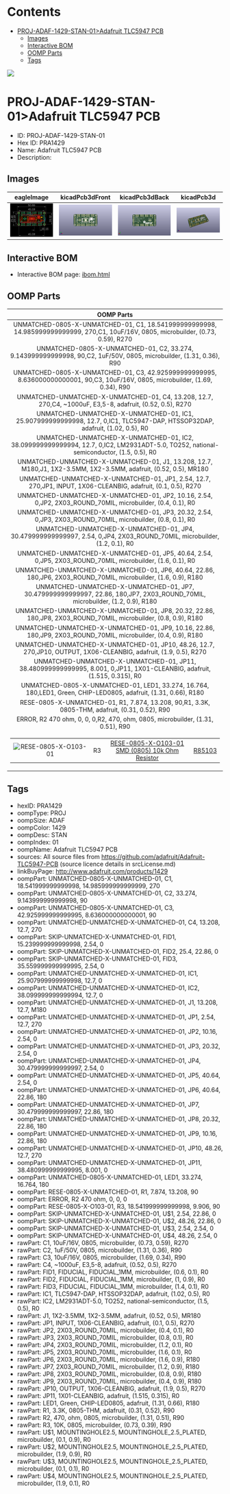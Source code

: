 



Contents
========

* [PROJ-ADAF-1429-STAN-01>Adafruit TLC5947 PCB](#proj-adaf-1429-stan-01adafruit-tlc5947-pcb)
	* [Images](#images)
	* [Interactive BOM](#interactive-bom)
	* [OOMP Parts](#oomp-parts)
	* [Tags](#tags)
  
![][im]
# PROJ-ADAF-1429-STAN-01>Adafruit TLC5947 PCB

- ID: PROJ-ADAF-1429-STAN-01
- Hex ID: PRA1429
- Name: Adafruit TLC5947 PCB
- Description: 

## Images
  
  

|eagleImage|kicadPcb3dFront|kicadPcb3dBack|kicadPcb3d|
| :---: | :---: | :---: | :---: |
|[![eagleImage](eagleImage_140.png)](eagleImage_600.png)|[![kicadPcb3dFront](kicadPcb3dFront_140.png)](kicadPcb3dFront_600.png)|[![kicadPcb3dBack](kicadPcb3dBack_140.png)](kicadPcb3dBack_600.png)|[![kicadPcb3d](kicadPcb3d_140.png)](kicadPcb3d_600.png)|

## Interactive BOM

- Interactive BOM page: [ibom.html](kicad/bom/ibom.html)

## OOMP Parts
  

|OOMP Parts|
| :---: |
|UNMATCHED-0805-X-UNMATCHED-01, C1, 18.541999999999998, 14.985999999999999, 270,C1, 10uF/16V, 0805, microbuilder, (0.73, 0.59), R270|
|UNMATCHED-0805-X-UNMATCHED-01, C2, 33.274, 9.143999999999998, 90,C2, 1uF/50V, 0805, microbuilder, (1.31, 0.36), R90|
|UNMATCHED-0805-X-UNMATCHED-01, C3, 42.925999999999995, 8.636000000000001, 90,C3, 10uF/16V, 0805, microbuilder, (1.69, 0.34), R90|
|UNMATCHED-UNMATCHED-X-UNMATCHED-01, C4, 13.208, 12.7, 270,C4, ~1000uF, E3,5-8, adafruit, (0.52, 0.5), R270|
|UNMATCHED-UNMATCHED-X-UNMATCHED-01, IC1, 25.907999999999998, 12.7, 0,IC1, TLC5947-DAP, HTSSOP32DAP, adafruit, (1.02, 0.5), R0|
|UNMATCHED-UNMATCHED-X-UNMATCHED-01, IC2, 38.099999999999994, 12.7, 0,IC2, LM2931ADT-5.0, TO252, national-semiconductor, (1.5, 0.5), R0|
|UNMATCHED-UNMATCHED-X-UNMATCHED-01, J1, 13.208, 12.7, M180,J1, 1X2-3.5MM, 1X2-3.5MM, adafruit, (0.52, 0.5), MR180|
|UNMATCHED-UNMATCHED-X-UNMATCHED-01, JP1, 2.54, 12.7, 270,JP1, INPUT, 1X06-CLEANBIG, adafruit, (0.1, 0.5), R270|
|UNMATCHED-UNMATCHED-X-UNMATCHED-01, JP2, 10.16, 2.54, 0,JP2, 2X03_ROUND_70MIL, microbuilder, (0.4, 0.1), R0|
|UNMATCHED-UNMATCHED-X-UNMATCHED-01, JP3, 20.32, 2.54, 0,JP3, 2X03_ROUND_70MIL, microbuilder, (0.8, 0.1), R0|
|UNMATCHED-UNMATCHED-X-UNMATCHED-01, JP4, 30.479999999999997, 2.54, 0,JP4, 2X03_ROUND_70MIL, microbuilder, (1.2, 0.1), R0|
|UNMATCHED-UNMATCHED-X-UNMATCHED-01, JP5, 40.64, 2.54, 0,JP5, 2X03_ROUND_70MIL, microbuilder, (1.6, 0.1), R0|
|UNMATCHED-UNMATCHED-X-UNMATCHED-01, JP6, 40.64, 22.86, 180,JP6, 2X03_ROUND_70MIL, microbuilder, (1.6, 0.9), R180|
|UNMATCHED-UNMATCHED-X-UNMATCHED-01, JP7, 30.479999999999997, 22.86, 180,JP7, 2X03_ROUND_70MIL, microbuilder, (1.2, 0.9), R180|
|UNMATCHED-UNMATCHED-X-UNMATCHED-01, JP8, 20.32, 22.86, 180,JP8, 2X03_ROUND_70MIL, microbuilder, (0.8, 0.9), R180|
|UNMATCHED-UNMATCHED-X-UNMATCHED-01, JP9, 10.16, 22.86, 180,JP9, 2X03_ROUND_70MIL, microbuilder, (0.4, 0.9), R180|
|UNMATCHED-UNMATCHED-X-UNMATCHED-01, JP10, 48.26, 12.7, 270,JP10, OUTPUT, 1X06-CLEANBIG, adafruit, (1.9, 0.5), R270|
|UNMATCHED-UNMATCHED-X-UNMATCHED-01, JP11, 38.480999999999995, 8.001, 0,JP11, 1X01-CLEANBIG, adafruit, (1.515, 0.315), R0|
|UNMATCHED-0805-X-UNMATCHED-01, LED1, 33.274, 16.764, 180,LED1, Green, CHIP-LED0805, adafruit, (1.31, 0.66), R180|
|RESE-0805-X-UNMATCHED-01, R1, 7.874, 13.208, 90,R1, 3.3K, 0805-THM, adafruit, (0.31, 0.52), R90|
|ERROR, R2 470 ohm, 0, 0, 0,R2, 470, ohm, 0805, microbuilder, (1.31, 0.51), R90|
|<table><tr><td>![RESE-0805-X-O103-01](https://raw.githubusercontent.com/oomlout/oomlout_OOMP_parts/main/RESE-0805-X-O103-01/image_140.jpg)</td><td> R3</td><td>[RESE-0805-X-O103-01<br>SMD (0805) 10k Ohm Resistor](https://github.com/oomlout/oomlout_OOMP_parts/tree/main/RESE-0805-X-O103-01/)</td><td>[R85103](https://github.com/oomlout/oomlout_OOMP_parts/tree/main/RESE-0805-X-O103-01/)</td></tr></table>|

## Tags

- hexID: PRA1429
- oompType: PROJ
- oompSize: ADAF
- oompColor: 1429
- oompDesc: STAN
- oompIndex: 01
- oompName: Adafruit TLC5947 PCB
- sources: All source files from https://github.com/adafruit/Adafruit-TLC5947-PCB (source licence details in srcLicense.md)
- linkBuyPage: http://www.adafruit.com/products/1429
- oompPart: UNMATCHED-0805-X-UNMATCHED-01, C1, 18.541999999999998, 14.985999999999999, 270
- oompPart: UNMATCHED-0805-X-UNMATCHED-01, C2, 33.274, 9.143999999999998, 90
- oompPart: UNMATCHED-0805-X-UNMATCHED-01, C3, 42.925999999999995, 8.636000000000001, 90
- oompPart: UNMATCHED-UNMATCHED-X-UNMATCHED-01, C4, 13.208, 12.7, 270
- oompPart: SKIP-UNMATCHED-X-UNMATCHED-01, FID1, 15.239999999999998, 2.54, 0
- oompPart: SKIP-UNMATCHED-X-UNMATCHED-01, FID2, 25.4, 22.86, 0
- oompPart: SKIP-UNMATCHED-X-UNMATCHED-01, FID3, 35.559999999999995, 2.54, 0
- oompPart: UNMATCHED-UNMATCHED-X-UNMATCHED-01, IC1, 25.907999999999998, 12.7, 0
- oompPart: UNMATCHED-UNMATCHED-X-UNMATCHED-01, IC2, 38.099999999999994, 12.7, 0
- oompPart: UNMATCHED-UNMATCHED-X-UNMATCHED-01, J1, 13.208, 12.7, M180
- oompPart: UNMATCHED-UNMATCHED-X-UNMATCHED-01, JP1, 2.54, 12.7, 270
- oompPart: UNMATCHED-UNMATCHED-X-UNMATCHED-01, JP2, 10.16, 2.54, 0
- oompPart: UNMATCHED-UNMATCHED-X-UNMATCHED-01, JP3, 20.32, 2.54, 0
- oompPart: UNMATCHED-UNMATCHED-X-UNMATCHED-01, JP4, 30.479999999999997, 2.54, 0
- oompPart: UNMATCHED-UNMATCHED-X-UNMATCHED-01, JP5, 40.64, 2.54, 0
- oompPart: UNMATCHED-UNMATCHED-X-UNMATCHED-01, JP6, 40.64, 22.86, 180
- oompPart: UNMATCHED-UNMATCHED-X-UNMATCHED-01, JP7, 30.479999999999997, 22.86, 180
- oompPart: UNMATCHED-UNMATCHED-X-UNMATCHED-01, JP8, 20.32, 22.86, 180
- oompPart: UNMATCHED-UNMATCHED-X-UNMATCHED-01, JP9, 10.16, 22.86, 180
- oompPart: UNMATCHED-UNMATCHED-X-UNMATCHED-01, JP10, 48.26, 12.7, 270
- oompPart: UNMATCHED-UNMATCHED-X-UNMATCHED-01, JP11, 38.480999999999995, 8.001, 0
- oompPart: UNMATCHED-0805-X-UNMATCHED-01, LED1, 33.274, 16.764, 180
- oompPart: RESE-0805-X-UNMATCHED-01, R1, 7.874, 13.208, 90
- oompPart: ERROR, R2 470 ohm, 0, 0, 0
- oompPart: RESE-0805-X-O103-01, R3, 18.541999999999998, 9.906, 90
- oompPart: SKIP-UNMATCHED-X-UNMATCHED-01, U$1, 2.54, 22.86, 0
- oompPart: SKIP-UNMATCHED-X-UNMATCHED-01, U$2, 48.26, 22.86, 0
- oompPart: SKIP-UNMATCHED-X-UNMATCHED-01, U$3, 2.54, 2.54, 0
- oompPart: SKIP-UNMATCHED-X-UNMATCHED-01, U$4, 48.26, 2.54, 0
- rawPart: C1, 10uF/16V, 0805, microbuilder, (0.73, 0.59), R270
- rawPart: C2, 1uF/50V, 0805, microbuilder, (1.31, 0.36), R90
- rawPart: C3, 10uF/16V, 0805, microbuilder, (1.69, 0.34), R90
- rawPart: C4, ~1000uF, E3,5-8, adafruit, (0.52, 0.5), R270
- rawPart: FID1, FIDUCIAL, FIDUCIAL_1MM, microbuilder, (0.6, 0.1), R0
- rawPart: FID2, FIDUCIAL, FIDUCIAL_1MM, microbuilder, (1, 0.9), R0
- rawPart: FID3, FIDUCIAL, FIDUCIAL_1MM, microbuilder, (1.4, 0.1), R0
- rawPart: IC1, TLC5947-DAP, HTSSOP32DAP, adafruit, (1.02, 0.5), R0
- rawPart: IC2, LM2931ADT-5.0, TO252, national-semiconductor, (1.5, 0.5), R0
- rawPart: J1, 1X2-3.5MM, 1X2-3.5MM, adafruit, (0.52, 0.5), MR180
- rawPart: JP1, INPUT, 1X06-CLEANBIG, adafruit, (0.1, 0.5), R270
- rawPart: JP2, 2X03_ROUND_70MIL, microbuilder, (0.4, 0.1), R0
- rawPart: JP3, 2X03_ROUND_70MIL, microbuilder, (0.8, 0.1), R0
- rawPart: JP4, 2X03_ROUND_70MIL, microbuilder, (1.2, 0.1), R0
- rawPart: JP5, 2X03_ROUND_70MIL, microbuilder, (1.6, 0.1), R0
- rawPart: JP6, 2X03_ROUND_70MIL, microbuilder, (1.6, 0.9), R180
- rawPart: JP7, 2X03_ROUND_70MIL, microbuilder, (1.2, 0.9), R180
- rawPart: JP8, 2X03_ROUND_70MIL, microbuilder, (0.8, 0.9), R180
- rawPart: JP9, 2X03_ROUND_70MIL, microbuilder, (0.4, 0.9), R180
- rawPart: JP10, OUTPUT, 1X06-CLEANBIG, adafruit, (1.9, 0.5), R270
- rawPart: JP11, 1X01-CLEANBIG, adafruit, (1.515, 0.315), R0
- rawPart: LED1, Green, CHIP-LED0805, adafruit, (1.31, 0.66), R180
- rawPart: R1, 3.3K, 0805-THM, adafruit, (0.31, 0.52), R90
- rawPart: R2, 470, ohm, 0805, microbuilder, (1.31, 0.51), R90
- rawPart: R3, 10K, 0805, microbuilder, (0.73, 0.39), R90
- rawPart: U$1, MOUNTINGHOLE2.5, MOUNTINGHOLE_2.5_PLATED, microbuilder, (0.1, 0.9), R0
- rawPart: U$2, MOUNTINGHOLE2.5, MOUNTINGHOLE_2.5_PLATED, microbuilder, (1.9, 0.9), R0
- rawPart: U$3, MOUNTINGHOLE2.5, MOUNTINGHOLE_2.5_PLATED, microbuilder, (0.1, 0.1), R0
- rawPart: U$4, MOUNTINGHOLE2.5, MOUNTINGHOLE_2.5_PLATED, microbuilder, (1.9, 0.1), R0



[im]: kicadPcb3d_450.png
